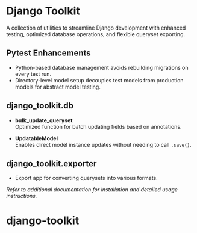 # Django Toolkit

A collection of utilities to streamline Django development with enhanced testing, optimized database operations, and flexible queryset exporting.

## Pytest Enhancements

- Python-based database management avoids rebuilding migrations on every test run.
- Directory-level model setup decouples test models from production models for abstract model testing.

## django_toolkit.db

- **bulk_update_queryset**  
  Optimized function for batch updating fields based on annotations.

- **UpdatableModel**  
  Enables direct model instance updates without needing to call `.save()`.

## django_toolkit.exporter

- Export app for converting querysets into various formats.

*Refer to additional documentation for installation and detailed usage instructions.*
# django-toolkit
